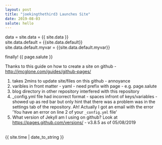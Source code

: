 ```yaml
---
layout: post
title: "joekingthethird3 Launches Site"
date: 2019-08-03
salute: hello
---
```


data = site.data = {{  site.data }}
<br>
site.data.default = {{site.data.default}}
<br>
site.data.default.myvar = {{site.data.default.myvar}}

finally! {{  page.salute }}

Thanks to this guide on how to create a site on github  - <http://jmcglone.com/guides/github-pages/>

1. takes 2mins to update site/files on this github - annoyance
2. varibles in front matter - yaml - need prefix with page - e.g. page.salute 
3. blog directory in other repository interfered with this repository
4. _config.yml file had incorrect format - spaces infront of keys/variables - showed up as red bar
but only hint that there was a problem was in the settings tab of the repository. Ah! Actually I got an email with the error 'You have an error on line 2 of your `_config.yml` file'
5. What version of Jekyll am I using on github? Look at <https://pages.github.com/versions/> - v3.8.5 as of 05/08/2019




<br>
{{ site.time | date_to_string }}
